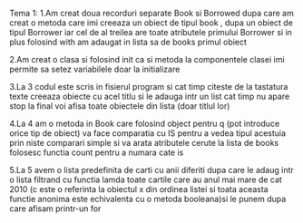 Tema 1:
1.Am creat doua recorduri separate Book si Borrowed dupa care am creat o metoda care imi creeaza un obiect de tipul book , dupa un obiect de tipul Borrower iar cel de al treilea are toate atributele primului Borrower si in plus folosind with am adaugat in lista sa de books primul obiect

2.Am creat o clasa si folosind init ca si metoda la componentele clasei imi permite sa setez variabilele doar la initializare

3.La 3 codul este scris in fisierul program si cat timp citeste de la tastatura texte creeaza obiecte cu acel titlu si le adauga intr un list cat timp nu apare stop la final voi afisa toate obiectele din lista (doar titlul lor)

4.La 4 am o metoda in Book care folosind object pentru q (pot introduce orice tip de obiect) va face comparatia cu IS pentru a vedea tipul acestuia prin niste comparari simple si va arata atributele cerute la lista de books folosesc functia count pentru a numara cate is 

5.La 5 avem o lista predefinita de carti cu anii diferiti dupa care le adaug intr o lista filtrand cu functia lamda toate cartile care au anul mai mare de cat 2010 (c este o referinta la obiectul x din ordinea listei si toata aceasta functie anonima este echivalenta cu o metoda booleana)si le punem dupa care afisam printr-un for 
